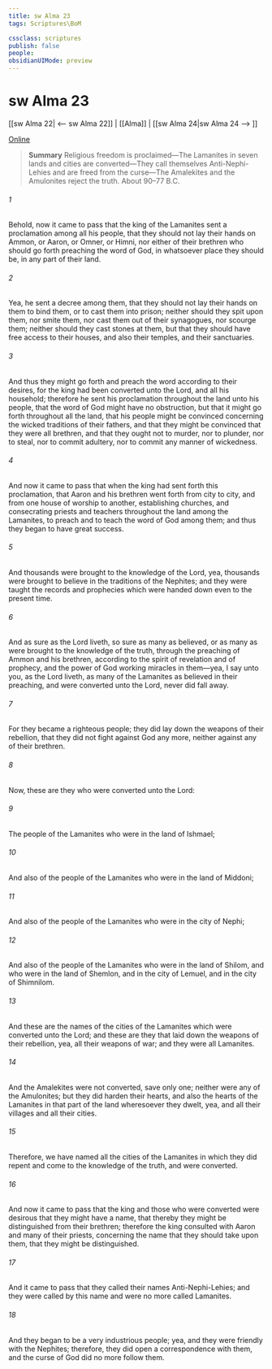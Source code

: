 ```yaml
---
title: sw Alma 23
tags: Scriptures\BoM

cssclass: scriptures
publish: false
people:
obsidianUIMode: preview
---
```


# sw Alma 23
[[sw Alma 22| <-- sw Alma 22]] | [[Alma]] | [[sw Alma 24|sw Alma 24 --> ]]

[Online](https://churchofjesuschrist.org/study/scriptures/bofm/alma/23?lang=eng)

> __Summary__
Religious freedom is proclaimed—The Lamanites in seven lands and cities are converted—They call themselves Anti-Nephi-Lehies and are freed from the curse—The Amalekites and the Amulonites reject the truth. About 90–77 B.C.

###### 1 
Behold, now it came to pass that the king of the Lamanites sent a proclamation among all his people, that they should not lay their hands on Ammon, or Aaron, or Omner, or Himni, nor either of their brethren who should go forth preaching the word of God, in whatsoever place they should be, in any part of their land.

###### 2 
Yea, he sent a decree among them, that they should not lay their hands on them to bind them, or to cast them into prison; neither should they spit upon them, nor smite them, nor cast them out of their synagogues, nor scourge them; neither should they cast stones at them, but that they should have free access to their houses, and also their temples, and their sanctuaries.

###### 3 
And thus they might go forth and preach the word according to their desires, for the king had been converted unto the Lord, and all his household; therefore he sent his proclamation throughout the land unto his people, that the word of God might have no obstruction, but that it might go forth throughout all the land, that his people might be convinced concerning the wicked traditions of their fathers, and that they might be convinced that they were all brethren, and that they ought not to murder, nor to plunder, nor to steal, nor to commit adultery, nor to commit any manner of wickedness.

###### 4 
And now it came to pass that when the king had sent forth this proclamation, that Aaron and his brethren went forth from city to city, and from one house of worship to another, establishing churches, and consecrating priests and teachers throughout the land among the Lamanites, to preach and to teach the word of God among them; and thus they began to have great success.

###### 5 
And thousands were brought to the knowledge of the Lord, yea, thousands were brought to believe in the traditions of the Nephites; and they were taught the records and prophecies which were handed down even to the present time.

###### 6 
And as sure as the Lord liveth, so sure as many as believed, or as many as were brought to the knowledge of the truth, through the preaching of Ammon and his brethren, according to the spirit of revelation and of prophecy, and the power of God working miracles in them—yea, I say unto you, as the Lord liveth, as many of the Lamanites as believed in their preaching, and were converted unto the Lord, never did fall away.

###### 7 
For they became a righteous people; they did lay down the weapons of their rebellion, that they did not fight against God any more, neither against any of their brethren.

###### 8 
Now, these are they who were converted unto the Lord:

###### 9 
The people of the Lamanites who were in the land of Ishmael;

###### 10 
And also of the people of the Lamanites who were in the land of Middoni;

###### 11 
And also of the people of the Lamanites who were in the city of Nephi;

###### 12 
And also of the people of the Lamanites who were in the land of Shilom, and who were in the land of Shemlon, and in the city of Lemuel, and in the city of Shimnilom.

###### 13 
And these are the names of the cities of the Lamanites which were converted unto the Lord; and these are they that laid down the weapons of their rebellion, yea, all their weapons of war; and they were all Lamanites.

###### 14 
And the Amalekites were not converted, save only one; neither were any of the Amulonites; but they did harden their hearts, and also the hearts of the Lamanites in that part of the land wheresoever they dwelt, yea, and all their villages and all their cities.

###### 15 
Therefore, we have named all the cities of the Lamanites in which they did repent and come to the knowledge of the truth, and were converted.

###### 16 
And now it came to pass that the king and those who were converted were desirous that they might have a name, that thereby they might be distinguished from their brethren; therefore the king consulted with Aaron and many of their priests, concerning the name that they should take upon them, that they might be distinguished.

###### 17 
And it came to pass that they called their names Anti-Nephi-Lehies; and they were called by this name and were no more called Lamanites.

###### 18 
And they began to be a very industrious people; yea, and they were friendly with the Nephites; therefore, they did open a correspondence with them, and the curse of God did no more follow them.

